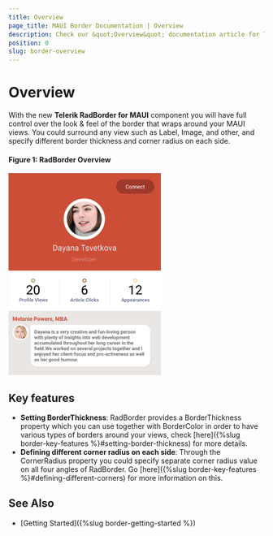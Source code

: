 ```yaml
---
title: Overview
page_title: MAUI Border Documentation | Overview
description: Check our &quot;Overview&quot; documentation article for Telerik Border for .NET MAUI control.
position: 0
slug: border-overview
---
```


# Overview

With the new **Telerik RadBorder for MAUI** component you will have full control over the look & feel of the border that wraps around your MAUI views. You could surround any view such as Label, Image, and other, and specify different border thickness and corner radius on each side.

#### Figure 1: RadBorder Overview
![Border Overview](images/border-overview.png "RadBorder Overview")

## Key features

* **Setting BorderThickness**: RadBorder provides a BorderThickness property which you can use together with BorderColor in order to have various types of borders around your views, check [here]({%slug border-key-features %}#setting-border-thickness) for more details.
* **Defining different corner radius on each side**: Through the CornerRadius property you could specify separate corner radius value on all four angles of RadBorder. Go [here]({%slug border-key-features %}#defining-different-corners) for more information on this.

## See Also

- [Getting Started]({%slug border-getting-started %})
